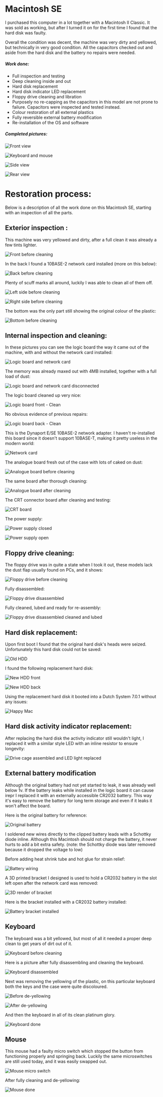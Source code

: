 # Macintosh SE

I purchased this computer in a lot together with a Macintosh II Classic. It was sold as working, but after I turned it on for the first time I found that the hard disk was faulty.

Overall the condition was decent, the machine was very dirty and yellowed, but technically in very good condition. All the capacitors checked out and aside from the hard disk and the battery no repairs were needed.

##### Work done:

* Full inspection and testing
* Deep cleaning inside and out
* Hard disk replacement
* Hard disk indicator LED replacement
* Floppy drive cleaning and libration
* Purposely no re-capping as the capacitors in this model are not prone to failure. Capacitors were inspected and tested instead.
* Colour restoration of all external plastics
* Fully reversible external battery modification
* Re-installation of the OS and software

##### Completed pictures:

![Front view](image-0001.jpg)

![Keyboard and mouse](image-0002.jpg)

![Side view](image-0003.jpg)

![Rear view](image-0004.jpg)

# Restoration process:

Below is a description of all the work done on this Macintosh SE, starting with an inspection of all the parts.

## Exterior inspection :

This machine was very yellowed and dirty, after a full clean it was already a few tints lighter.

![Front before cleaning](IMG_20201223_112723.jpg)

In the back I found a 10BASE-2 network card installed (more on this below):

![Back before cleaning](IMG_20201223_112745.jpg)

Plenty of scuff marks all around, luckily I was able to clean all of them off.

![Left side before cleaning](IMG_20201223_112758.jpg)

![Right side before cleaning](IMG_20201223_112811.jpg)

The bottom was the only part still showing the original colour of the plastic:

![Bottom before cleaning](IMG_20201223_112829.jpg)

## Internal inspection and cleaning:

In these pictures you can see the logic board the way it came out of the machine, with and without the network card installed:

![Logic board and network card](IMG_20201223_114057.jpg)

The memory was already maxed out with 4MB installed, together with a full load of dust:

![Logic board and network card disconnected](IMG_20201223_114202.jpg)

The logic board cleaned up very nice:

![Logic board front - Clean](IMG_20201223_115308.jpg)

No obvious evidence of previous repairs:

![Logic board back - Clean](IMG_20201223_115436.jpg)

This is the Dynaport E/SE 10BASE-2 network adapter. I haven't re-installed this board since it doesn't support 10BASE-T, making it pretty useless in the modern world:

![Network card](IMG_20201223_120708.jpg)

The analogue board fresh out of the case with lots of caked on dust:

![Analogue board before cleaning](IMG_20201223_195446.jpg)

The same board after thorough cleaning:

![Analogue board after cleaning](IMG_20201223_203112.jpg)

The CRT connector board after cleaning and testing:

![CRT board](IMG_20201223_203735.jpg)

The power supply:

![Power supply closed](IMG_20201223_203909.jpg)

![Power supply open](IMG_20201223_204205.jpg)

## Floppy drive cleaning:

The floppy drive was in quite a state when I took it out, these models lack the dust flap usually found on PCs, and it shows:

![Floppy drive before cleaning](IMG_20201223_155458.jpg)

Fully disassembled:

![Floppy drive disassembled](IMG_20201223_163611.jpg)

Fully cleaned, lubed and ready for re-assembly:

![Floppy drive disassembled cleaned and lubed](IMG_20201223_173632.jpg)

## Hard disk replacement:

Upon first boot I found that the original hard disk's heads were seized. Unfortunately this hard disk could not be saved:

![Old HDD](IMG_20201223_140955.jpg)

I found the following replacement hard disk:

![New HDD front](IMG_20210101_152707.jpg)

![New HDD back](IMG_20210101_152716.jpg)

Using the replacement hard disk it booted into a Dutch System 7.0.1 without any issues:

![Happy Mac](IMG_20201223_122605.jpg)

## Hard disk activity indicator replacement:

After replacing the hard disk the activity indicator still wouldn't light, I replaced it with a similar style LED with an inline resistor to ensure longevity:

![Drive cage assembled and LED light replaced](IMG_20210101_172857.jpg)

## External battery modification

Although the original battery had not yet started to leak, it was already well below 1v. If the battery leaks while installed in the logic board it can cause irepr I replaced it with an externally accessible CR2032 battery. This way it's easy to remove the battery for long term storage and even if it leaks it won't affect the board.

Here is the original battery for reference:

![Original battery](IMG_20210101_173212.jpg)

I soldered new wires directly to the clipped battery leads with a Schottky diode inline. Although this Macintosh should not charge the battery,  it never hurts to add a bit extra safety. (note: the Schottky diode was later removed because it dropped the voltage to low)

Before adding heat shrink tube and hot glue for strain relief:

![Battery wiring](IMG_20210101_183803.jpg)

A 3D printed bracket I designed is used to hold a CR2032 battery in the slot left open after the network card was removed:

![3D render of bracket](screenshot1.png)

Here is the bracket installed with a CR2032 battery installed:

![Battery bracket installed](IMG_20210114_133750.jpg)

## Keyboard

The keyboard was a bit yellowed, but most of all it needed a proper deep clean to get years of dirt out of it.

![Keyboard before cleaning](IMG_20210107_150819.jpg)

Here is a picture after fully disassembling and cleaning the keyboard.

![Keyboard disassembled](IMG_20210107_170338.jpg)

Next was removing the yellowing of the plastic, on this particular keyboard both the keys and the case were quite discoloured.

![Before de-yellowing](IMG_20210113_113736.jpg)

![After de-yellowing](IMG_20210113_150426.jpg)

And then the keyboard in all of its clean platinum glory.

![Keyboard done](IMG_20210113_161534.jpg)

## Mouse

This mouse had a faulty micro switch which stopped the button from functioning properly and springing back. Luckily the same
microswitches are still used today, and it was easily swapped out.

![Mouse micro switch](IMG_20201209_171250.jpg)

After fully cleaning and de-yellowing:

![Mouse done](IMG_20210114_133547.jpg)
